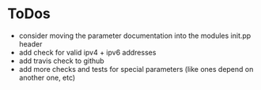 # ToDos

* consider moving the parameter documentation into the modules init.pp header
* add check for valid ipv4 + ipv6 addresses
* add travis check to github
* add more checks and tests for special parameters (like ones depend on another one, etc)
